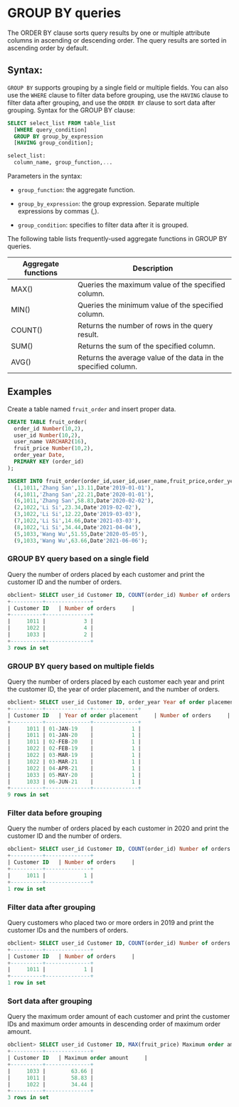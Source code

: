 # GROUP BY queries

The ORDER BY clause sorts query results by one or multiple attribute columns in ascending or descending order. The query results are sorted in ascending order by default. 

## Syntax:

`GROUP BY` supports grouping by a single field or multiple fields. You can also use the `WHERE` clause to filter data before grouping, use the `HAVING` clause to filter data after grouping, and use the `ORDER BY` clause to sort data after grouping. Syntax for the GROUP BY clause:

```sql
SELECT select_list FROM table_list
  [WHERE query_condition]
  GROUP BY group_by_expression
  [HAVING group_condition];

select_list:
  column_name, group_function,...
```

Parameters in the syntax:

* `group_function`: the aggregate function. 

* `group_by_expression`: the group expression. Separate multiple expressions by commas (,). 

* `group_condition`: specifies to filter data after it is grouped. 

The following table lists frequently-used aggregate functions in GROUP BY queries. 

| Aggregate functions | Description |
|---------|--------------|
| MAX() | Queries the maximum value of the specified column.  |
| MIN() | Queries the minimum value of the specified column.  |
| COUNT() | Returns the number of rows in the query result.  |
| SUM() | Returns the sum of the specified column.  |
| AVG() | Returns the average value of the data in the specified column.  |

## Examples

Create a table named `fruit_order` and insert proper data. 

```sql
CREATE TABLE fruit_order(
  order_id Number(10,2),
  user_id Number(10,2),
  user_name VARCHAR2(16),
  fruit_price Number(10,2),
  order_year Date,
  PRIMARY KEY (order_id)
);

INSERT INTO fruit_order(order_id,user_id,user_name,fruit_price,order_year) VALUES
  (1,1011,'Zhang San',13.11,Date'2019-01-01'),
  (4,1011,'Zhang San',22.21,Date'2020-01-01'),
  (6,1011,'Zhang San',58.83,Date'2020-02-02'),
  (2,1022,'Li Si',23.34,Date'2019-02-02'),
  (3,1022,'Li Si',12.22,Date'2019-03-03'),
  (7,1022,'Li Si',14.66,Date'2021-03-03'),
  (8,1022,'Li Si',34.44,Date'2021-04-04'),
  (5,1033,'Wang Wu',51.55,Date'2020-05-05'),
  (9,1033,'Wang Wu',63.66,Date'2021-06-06');
```

### GROUP BY query based on a single field

Query the number of orders placed by each customer and print the customer ID and the number of orders. 

```sql
obclient> SELECT user_id Customer ID, COUNT(order_id) Number of orders FROM fruit_order GROUP BY user_id;
+----------+--------------+
| Customer ID   | Number of orders     |
+----------+--------------+
|     1011 |            3 |
|     1022 |            4 |
|     1033 |            2 |
+----------+--------------+
3 rows in set
```

### GROUP BY query based on multiple fields

Query the number of orders placed by each customer each year and print the customer ID, the year of order placement, and the number of orders. 

```sql
obclient> SELECT user_id Customer ID, order_year Year of order placement, COUNT(order_id) Number of orders FROM fruit_order GROUP BY user_id,order_year;
+----------+--------------+--------------+
| Customer ID   | Year of order placement     | Number of orders     |
+----------+--------------+--------------+
|     1011 | 01-JAN-19    |            1 |
|     1011 | 01-JAN-20    |            1 |
|     1011 | 02-FEB-20    |            1 |
|     1022 | 02-FEB-19    |            1 |
|     1022 | 03-MAR-19    |            1 |
|     1022 | 03-MAR-21    |            1 |
|     1022 | 04-APR-21    |            1 |
|     1033 | 05-MAY-20    |            1 |
|     1033 | 06-JUN-21    |            1 |
+----------+--------------+--------------+
9 rows in set
```

### Filter data before grouping

Query the number of orders placed by each customer in 2020 and print the customer ID and the number of orders. 

```sql
obclient> SELECT user_id Customer ID, COUNT(order_id) Number of orders FROM fruit_order t WHERE t.order_year = '01-JAN-20' GROUP BY user_id;
+----------+--------------+
| Customer ID   | Number of orders     |
+----------+--------------+
|     1011 |            1 |
+----------+--------------+
1 row in set
```

### Filter data after grouping

Query customers who placed two or more orders in 2019 and print the customer IDs and the numbers of orders. 

```sql
obclient> SELECT user_id Customer ID, COUNT(order_id) Number of orders FROM fruit_order t WHERE t.order_year = '01-JAN-19' GROUP BY user_id HAVING COUNT(order_id)>=1;
+----------+--------------+
| Customer ID   | Number of orders     |
+----------+--------------+
|     1011 |            1 |
+----------+--------------+
1 row in set
```

### Sort data after grouping

Query the maximum order amount of each customer and print the customer IDs and maximum order amounts in descending order of maximum order amount. 

```sql
obclient> SELECT user_id Customer ID, MAX(fruit_price) Maximum order amount FROM fruit_order t GROUP BY user_id ORDER BY Maximum order amount DESC;
+----------+--------------+
| Customer ID   | Maximum order amount     |
+----------+--------------+
|     1033 |        63.66 |
|     1011 |        58.83 |
|     1022 |        34.44 |
+----------+--------------+
3 rows in set
```
